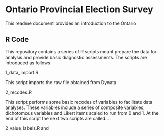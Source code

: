 # Ontario Provincial Election Survey

This readme document provides an introduction to the Ontario 



## R Code

This repository contains a series of R scripts meant prepare the data for analysis and provide basic diagnostic assessments. The scripts are introduced as follows



1_data_import.R

This script imports the raw file obtained from Dynata 

2_recodes.R

This script performs some basic recodes of variables to facilitate data analyses. These variables include a series of composite variables, dichotomous variables and Likert items scaled to run from 0 and 1. At the end of this script the next two scripts are called....

2_value_labels.R and 
